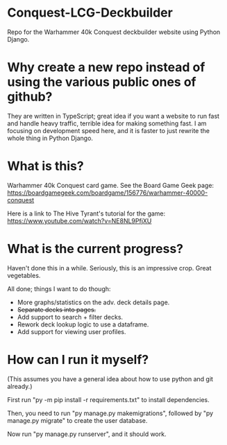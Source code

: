# Conquest-LCG-Deckbuilder

Repo for the Warhammer 40k Conquest deckbuilder website using Python Django.

# Why create a new repo instead of using the various public ones of github?

They are written in TypeScript; great idea if you want a website to run fast and handle heavy traffic, 
terrible idea for making something fast. I am focusing on development speed 
here, and it is faster to just rewrite the whole thing in Python Django.

# What is this?

Warhammer 40k Conquest card game. See the Board Game Geek page: https://boardgamegeek.com/boardgame/156776/warhammer-40000-conquest

Here is a link to The Hive Tyrant's tutorial for the game: https://www.youtube.com/watch?v=NE8NL9PfjXU

# What is the current progress?

Haven't done this in a while. Seriously, this is an impressive crop. Great vegetables.

All done; things I want to do though:

- More graphs/statistics on the adv. deck details page.
- ~~Separate decks into pages.~~
- Add support to search + filter decks.
- Rework deck lookup logic to use a dataframe.
- Add support for viewing user profiles.

# How can I run it myself?

(This assumes you have a general idea about how to use python and git already.)

First run "py -m pip install -r requirements.txt" to install dependencies.

Then, you need to run "py manage.py makemigrations", followed by "py manage.py migrate" to create the user database.

Now run "py manage.py runserver", and it should work.